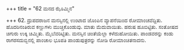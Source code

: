 +++
title = "62 ಮನದ ಝೊಮ್ಮಿನ"

+++
62. ದ್ರುಪದರಾಜನ ಮನಸ್ಸಿನಲ್ಲಿ ಉಂಟಾದ  ಜೊಂಪಿನ ವ್ಯಾಪನೆಯಿಂದ ರೋಮಾಂಚವೆದ್ದಿತು. ಹೊದರಿನಂತಿರುವ ಕಣ್ಣುಗಳು ಮುಚ್ಚಿಕೊಂಡುವು. ಮಾತು ಮೆದುವಾಯಿತು. ಹರುಷ ಹೂಬಿಟ್ಟಿತು. ಸಂತೋಷದ ಚಿಗುರು ಉಕ್ಕಿ ಚಿಮ್ಮಿತು. ಮೈಬೆವರಿಟ್ಟಿತು. ಮನಸ್ಸಿನ ಚಿಂತೆಯೆಲ್ಲಾ ಕಳೆದುಹೋಯಿತು. ಪಾಂಡವರನ್ನು ಕಂಡು ರಾಗರಸದುಬ್ಬಿನಲ್ಲಿ ಪಾಂಚಾಲ ಭೂಪತಿ ಪಾಂಡುಪುತ್ರರನ್ನು ನೋಡಿ ರೋಮಾಂಚಿತನಾದನು.